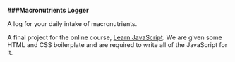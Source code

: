 **###Macronutrients Logger**

A log for your daily intake of macronutrients.

A final project for the online course, [Learn JavaScript](https://learnjavascript.online). We are given some HTML and CSS boilerplate and are
required to write all of the JavaScript for it.
